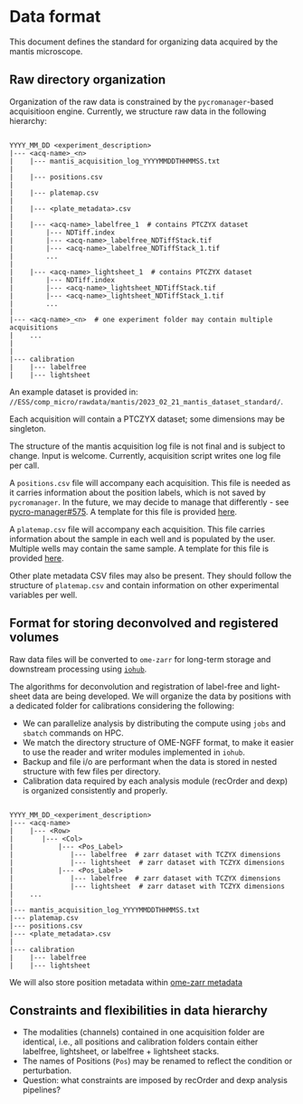 
# Data format 

This document defines the standard for organizing data acquired by the mantis microscope.

## Raw directory organization 

Organization of the raw data is constrained by the `pycromanager`-based acquisitioon engine. Currently, we structure raw data in the following hierarchy:

```text

YYYY_MM_DD <experiment_description>
|--- <acq-name>_<n>
|    |--- mantis_acquisition_log_YYYYMMDDTHHMMSS.txt
|
|    |--- positions.csv
|
|    |--- platemap.csv
|
|    |--- <plate_metadata>.csv
|
|    |--- <acq-name>_labelfree_1  # contains PTCZYX dataset
|        |--- NDTiff.index
|        |--- <acq-name>_labelfree_NDTiffStack.tif
|        |--- <acq-name>_labelfree_NDTiffStack_1.tif
|        ...
|
|    |--- <acq-name>_lightsheet_1  # contains PTCZYX dataset
|        |--- NDTiff.index
|        |--- <acq-name>_lightsheet_NDTiffStack.tif
|        |--- <acq-name>_lightsheet_NDTiffStack_1.tif
|        ...
|
|--- <acq-name>_<n>  # one experiment folder may contain multiple acquisitions
|    ...
|
|
|--- calibration
|    |--- labelfree
|    |--- lightsheet

```

An example dataset is provided in: `//ESS/comp_micro/rawdata/mantis/2023_02_21_mantis_dataset_standard/`.

Each acquisition will contain a PTCZYX dataset; some dimensions may be singleton.

The structure of the mantis acquisition log file is not final and is subject to change. Input is welcome. Currently, acquisition script writes one log file per call.

A `positions.csv` file will accompany each acquisition. This file is needed as it carries information about the position labels, which is not saved by `pycromanager`. In the future, we may decide to manage that differently - see [pycro-manager#575](https://github.com/micro-manager/pycro-manager/issues/575). A template for this file is provided [here](positions.csv). 

A `platemap.csv` file will accompany each acquisition. This file carries information about the sample in each well and is populated by the user. Multiple wells may contain the same sample. A template for this file is provided [here](platemap.csv).

Other plate metadata CSV files may also be present. They should follow the structure of `platemap.csv` and contain information on other experimental variables per well.

## Format for storing deconvolved and registered volumes

Raw data files will be converted to `ome-zarr` for long-term storage and downstream processing using [`iohub`](https://github.com/czbiohub/iohub).

The algorithms for deconvolution and registration of label-free and light-sheet data are being developed.  We will organize the data by positions with a dedicated folder for calibrations considering the following:

* We can parallelize analysis by distributing the compute using `jobs` and `sbatch` commands on HPC.
* We match the directory structure of OME-NGFF format, to make it easier to use the reader and writer modules implemented in `iohub`.
* Backup and file i/o are performant when the data is stored in nested structure with few files per directory.
* Calibration data required by each analysis module (recOrder and dexp) is organized consistently and properly.

```text

YYYY_MM_DD_<experiment_description>
|--- <acq-name>
|    |--- <Row>
|       |--- <Col>
|           |--- <Pos_Label> 
|              |--- labelfree  # zarr dataset with TCZYX dimensions
|              |--- lightsheet  # zarr dataset with TCZYX dimensions
|           |--- <Pos_Label>  
|              |--- labelfree  # zarr dataset with TCZYX dimensions
|              |--- lightsheet  # zarr dataset with TCZYX dimensions
|    ...
|
|--- mantis_acquisition_log_YYYYMMDDTHHMMSS.txt
|--- platemap.csv
|--- positions.csv
|--- <plate_metadata>.csv
|
|--- calibration
|    |--- labelfree
|    |--- lightsheet

```

We will also store position metadata within [ome-zarr metadata](https://github.com/czbiohub/iohub/issues/103)

## Constraints and flexibilities in data hierarchy

* The modalities (channels) contained in one acquisition folder are identical, i.e., all positions and calibration folders contain either labelfree, lightsheet, or labelfree + lightsheet stacks.
* The names of Positions (`Pos`) may be renamed to reflect the condition or perturbation.
* Question: what constraints are imposed by recOrder and dexp analysis pipelines?